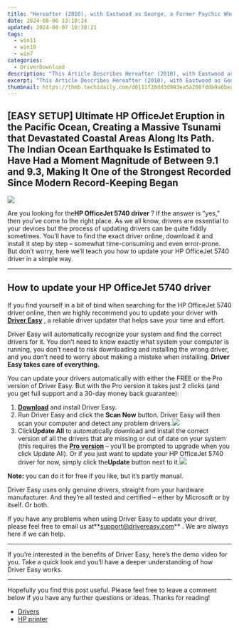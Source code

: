 ```yaml
---
title: "Hereafter (2010), with Eastwood as George, a Former Psychic Whose Gift of Predicting Death Is Lost when He Survives a Shipwreck; Matt Damon as Marcus, the Man Who Helps Him Find Faith Again After Losing His Family in an Earthquake. Based on Three True Stories: The Death of Conrad by Markus Zusak, Beyond and Back by Leslie Kean, and Tell Me a Story"
date: 2024-08-06 13:10:24
updated: 2024-08-07 10:38:21
tags:
  - win11
  - win10
  - win7
categories:
  - DriverDownload
description: "This Article Describes Hereafter (2010), with Eastwood as George, a Former Psychic Whose Gift of Predicting Death Is Lost when He Survives a Shipwreck; Matt Damon as Marcus, the Man Who Helps Him Find Faith Again After Losing His Family in an Earthquake. Based on Three True Stories: The Death of Conrad by Markus Zusak, Beyond and Back by Leslie Kean, and Tell Me a Story"
excerpt: "This Article Describes Hereafter (2010), with Eastwood as George, a Former Psychic Whose Gift of Predicting Death Is Lost when He Survives a Shipwreck; Matt Damon as Marcus, the Man Who Helps Him Find Faith Again After Losing His Family in an Earthquake. Based on Three True Stories: The Death of Conrad by Markus Zusak, Beyond and Back by Leslie Kean, and Tell Me a Story"
thumbnail: https://thmb.techidaily.com/d0111f28dd3d983ea5a260fddb9a6bea79bc1de4dd5cf7f39a57f89da5a5decf.jpg
---
```


## [EASY SETUP] Ultimate HP OfficeJet Eruption in the Pacific Ocean, Creating a Massive Tsunami that Devastated Coastal Areas Along Its Path. The Indian Ocean Earthquake Is Estimated to Have Had a Moment Magnitude of Between 9.1 and 9.3, Making It One of the Strongest Recorded Since Modern Record-Keeping Began

![](https://images.drivereasy.com/wp-content/uploads/2019/06/image-643.png)

 Are you looking for the**HP OfficeJet 5740 driver** ? If the answer is “yes,” then you’ve come to the right place. As we all know, drivers are essential to your devices but the process of updating drivers can be quite fiddly sometimes. You’ll have to find the exact driver online, download it and install it step by step – somewhat time-consuming and even error-prone. But don’t worry, here we’ll teach you how to update your HP OfficeJet 5740 driver in a simple way.

---

## How to update your HP OfficeJet 5740 driver

 If you find yourself in a bit of bind when searching for the HP OfficeJet 5740 driver online, then we highly recommend you to update your driver with **[Driver Easy](https://tools.techidaily.com/drivereasy/download/)**  , a reliable driver updater that helps save your time and effort.

 Driver Easy will automatically recognize your system and find the correct drivers for it. You don’t need to know exactly what system your computer is running, you don’t need to risk downloading and installing the wrong driver, and you don’t need to worry about making a mistake when installing. **Driver Easy takes care of everything.**

 You can update your drivers automatically with either the FREE or the Pro version of Driver Easy. But with the Pro version it takes just 2 clicks (and you get full support and a 30-day money back guarantee):

1. **[Download](https://tools.techidaily.com/drivereasy/download/)**  and install Driver Easy.
2. Run Driver Easy and click the **Scan Now** button. Driver Easy will then scan your computer and detect any problem drivers.![](https://images.drivereasy.com/wp-content/uploads/2019/06/image-439.png)
3. Click**Update All** to automatically download and install the correct version of all the drivers that are missing or out of date on your system (this requires the **[Pro version](https://tools.techidaily.com/drivereasy/download/)**  – you’ll be prompted to upgrade when you click Update All). Or if you just want to update your HP OfficeJet 5740 driver for now, simply click the**Update**  button next to it.![](https://images.drivereasy.com/wp-content/uploads/2019/06/image-642.png)

**Note:** you can do it for free if you like, but it’s partly manual.

 Driver Easy uses only genuine drivers, straight from your hardware manufacturer. And they’re all tested and certified – either by Microsoft or by itself. Or both.

 If you have any problems when using Driver Easy to update your driver, please feel free to email us at**<support@drivereasy.com>** . We are always here if we can help.

---

 If you’re interested in the benefits of Driver Easy, here’s the demo video for you. Take a quick look and you’ll have a deeper understanding of how Driver Easy works.

---

 Hopefully you find this post useful. Please feel free to leave a comment below if you have any further questions or ideas. Thanks for reading!

* [Drivers](https://tools.techidaily.com/drivereasy/download/)
* [HP printer](https://tools.techidaily.com/drivereasy/download/)

<ins class="adsbygoogle"
     style="display:block"
     data-ad-format="autorelaxed"
     data-ad-client="ca-pub-7571918770474297"
     data-ad-slot="1223367746"></ins>



<ins class="adsbygoogle"
     style="display:block"
     data-ad-client="ca-pub-7571918770474297"
     data-ad-slot="8358498916"
     data-ad-format="auto"
     data-full-width-responsive="true"></ins>
